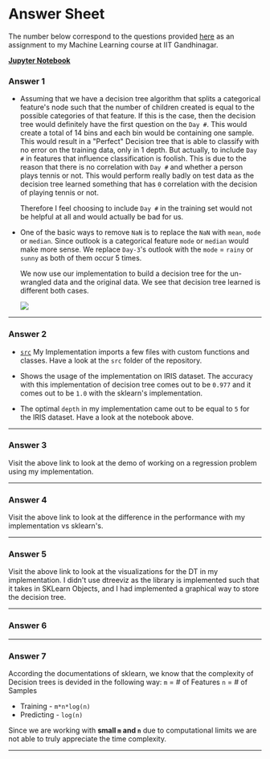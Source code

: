# Answer Sheet
The number below correspond to the questions provided [here](https://nipunbatra.github.io/teaching/ml-spring-19/hw/1.pdf) as an assignment to my Machine Learning course at IIT Gandhinagar.

[**Jupyter Notebook**](https://github.com/k0pch4/decision-trees/blob/master/usage/decision-tree/assignment1.ipynb)

### Answer 1

* Assuming that we have a decision tree algorithm that splits a categorical feature's node such that the number of children created is equal to the possible categories of that feature. If this is the case, then the decision tree would definitely have the first question on the `Day #`. This would create a total of 14 bins and each bin would be containing one sample.
This would result in a "Perfect" Decision tree that is able to classify with no error on the training data, only in 1 depth.
But actually, to include `Day #` in features that influence classification is foolish. This is due to the reason that there is no correlation with ``Day #`` and whether a person plays tennis or not. This would perform really badly on test data as the decision tree learned something that has `0` correlation with the decision of playing tennis or not.

    Therefore I feel choosing to include `Day #` in the training set would not be helpful at all and would actually be bad for us.

* One of the basic ways to remove `NaN` is to replace the `NaN` with `mean`, `mode` or `median`. Since outlook is a categorical feature `mode` or `median` would make more sense.
We replace ``Day-3``'s outlook with the `mode` = `rainy` or `sunny` as both of them occur 5 times.

    We now use our implementation to build a decision tree for the un-wrangled data and the original data. We see that decision tree learned is different both cases.

    ![](https://i.imgur.com/Xw8luj9.png)

---

### Answer 2

* [`src`](https://github.com/k0pch4/decision-trees/tree/master/src)
My Implementation imports a few files with custom functions and classes. Have a look at the `src` folder of the repository.

* Shows the usage of the implementation on IRIS dataset. The accuracy with this implementation of decision tree comes out to be `0.977` and it comes out to be `1.0` with the sklearn's implementation.

* The optimal ``depth`` in my implementation came out to be equal to `5` for the IRIS dataset. Have a look at the notebook above.

---

### Answer 3

Visit the above link to look at the demo of working on a regression problem using my implementation.

---

### Answer 4

Visit the above link to look at the difference in the performance with my implementation vs sklearn's.

---

### Answer 5

Visit the above link to look at the visualizations for the DT in my implementation.
I didn't use dtreeviz as the library is implemented such that it takes in SKLearn Objects, and I had implemented a graphical way to store the decision tree.

---

### Answer 6

---

### Answer 7
According the documentations of sklearn, we know that the complexity of Decision trees is devided in the following way:
`m` = # of Features
`n` = # of Samples
* Training - `m*n*log(n)`
* Predicting - `log(n)`

Since we are working with **small `m` and `n`** due to computational limits we are not able to truly appreciate the time complexity.

---
